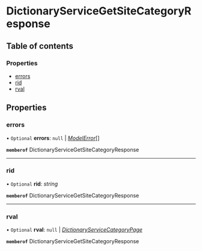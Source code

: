 # DictionaryServiceGetSiteCategoryResponse


## Table of contents

### Properties

- [errors](dictionaryservicegetsitecategoryresponse.md#errors)
- [rid](dictionaryservicegetsitecategoryresponse.md#rid)
- [rval](dictionaryservicegetsitecategoryresponse.md#rval)

## Properties

### errors

• `Optional` **errors**: ``null`` \| [*ModelError*](modelerror.md)[]

**`memberof`** DictionaryServiceGetSiteCategoryResponse

___

### rid

• `Optional` **rid**: *string*

**`memberof`** DictionaryServiceGetSiteCategoryResponse

___

### rval

• `Optional` **rval**: ``null`` \| [*DictionaryServiceCategoryPage*](dictionaryservicecategorypage.md)

**`memberof`** DictionaryServiceGetSiteCategoryResponse
